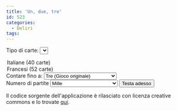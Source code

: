 ```yaml
---
title: 'Un, due, tre'
id: 523
categories:
  - Deliri
tags:
---
```


<style type="text/css">

</style>

<div id="settings_deck">

Tipo di carte: <select id="settings_deck_cards">
<option value="italian" selected="selected">Italiane (40 carte)</option>
<option value="franch">Francesi (52 carte)</option>
</select>
Contare fino a: <select id="settings_deck_number">
<option value="1">Uno (Ti piace perdere, eh?!?)</option>
<option value="2">Due</option>
<option value="3" selected="selected">Tre (Gioco originale)</option>
<option value="4">Quattro</option>
<option value="5">Cinque</option>
<option value="6">Sei</option>
<option value="7">Sette</option>
<option value="8">Otto</option>
<option value="9">Nove</option>
<option value="10">Dieci</option>
</select>

</div>

<form id="test_deck_form">
<label for="test_deck_number">Numero di partite <select id="test_deck_number">
<option value="1">Una (hai perso!)</option>
<option value="10">Dieci</option>
<option value="20">Venti</option>
<option value="50">Cinquanta</option>
<option value="100">Cento (forse una la vinci...)</option>
<option value="1000" selected="selected">Mille</option>
<option value="10000">Diecimila</option>
<option value="100000">Centomila</option>
<option value="500000">Cinquecentomila</option>
<option value="1000000">Un milione!!!!</option>

</select> <input type="submit" id="test_deck_submit" value="Testa adesso"/></label> 

</form> 
<div id="test_deck_results"></div>

<script type="text/javascript" src="/uploads/statics/js/deck.js?v=1.01"></script>
<script type="text/javascript">
jQuery.noConflict();
jQuery(document).ready(function() {
    inject_test_deck("settings_deck", "test_deck");
    inject_play_deck("settings_deck", "test_play");
});
</script>

Il codice sorgente dell'applicazione è rilasciato con licenza creative commons e lo trovate [qui](/wp-content/uploads/statics/js/deck.js).